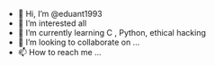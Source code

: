 - 👋 Hi, I’m @eduant1993
- 👀 I’m interested  all
- 🌱 I’m currently learning C , Python, ethical hacking
- 💞️ I’m looking to collaborate on ...
- 📫 How to reach me ...

<!---
eduant1993/eduant1993 is a ✨ special ✨ repository because its `README.md` (this file) appears on your GitHub profile.
You can click the Preview link to take a look at your changes.
--->
